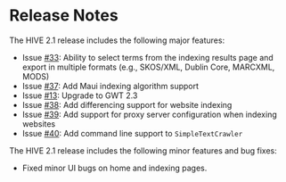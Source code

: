 # Release Notes #

The HIVE 2.1 release includes the following major features:
  * Issue [#33](http://code.google.com/p/hive-mrc/issues/detail?id=33): Ability to select terms from the indexing results page and export in multiple formats (e.g., SKOS/XML, Dublin Core, MARCXML, MODS)
  * Issue [#37](http://code.google.com/p/hive-mrc/issues/detail?id=37): Add Maui indexing algorithm support
  * Issue [#13](http://code.google.com/p/hive-mrc/issues/detail?id=13&can=1): Upgrade to GWT 2.3
  * Issue [#38](http://code.google.com/p/hive-mrc/issues/detail?id=38): Add differencing support for website indexing
  * Issue [#39](http://code.google.com/p/hive-mrc/issues/detail?id=39): Add support for proxy server configuration when indexing websites
  * Issue [#40](http://code.google.com/p/hive-mrc/issues/detail?id=40): Add command line support to `SimpleTextCrawler`

The HIVE 2.1 release includes the following minor features and bug fixes:
  * Fixed minor UI bugs on home and indexing pages.